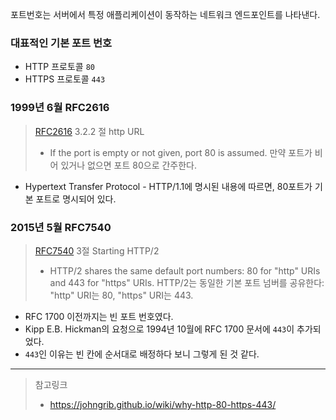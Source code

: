 
포트번호는 서버에서 특정 애플리케이션이 동작하는 네트워크 엔드포인트를 나타낸다.

### 대표적인 기본 포트 번호

- HTTP 프로토콜 `80`
- HTTPS 프로토콜 `443`

### 1999년 6월 RFC2616

> [RFC2616](https://www.rfc-editor.org/rfc/rfc2616.txt) 3.2.2 절 http URL
> - If the port is empty or not given, port 80 is assumed. 만약 포트가 비어 있거나 없으면 포트 80으로 간주한다.
- Hypertext Transfer Protocol - HTTP/1.1에 명시된 내용에 따르면, 80포트가 기본 포트로 명시되어 있다. 

### 2015년 5월 RFC7540

> [RFC7540](https://datatracker.ietf.org/doc/html/rfc7540) 3절 Starting HTTP/2
> - HTTP/2 shares the same default port numbers: 80 for "http" URIs and 443 for "https" URIs.  HTTP/2는 동일한 기본 포트 넘버를 공유한다: "http" URI는 80, "https" URI는 443.

- RFC 1700 이전까지는 빈 포트 번호였다.
- Kipp E.B. Hickman의 요청으로 1994년 10월에 RFC 1700 문서에 `443`이 추가되었다.
- `443`인 이유는 빈 칸에 순서대로 배정하다 보니 그렇게 된 것 같다.
---

> 참고링크
> - https://johngrib.github.io/wiki/why-http-80-https-443/